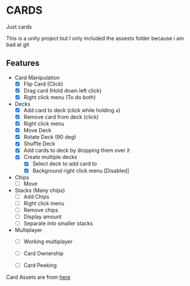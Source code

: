 # CARDS
Just cards

This is a unity project but I only included the assests folder because i am bad at git

## Features
- Card Manipulation
  - [X] Flip Card (Click)
  - [X] Drag card (Hold down left click)
  - [X] Right click menu (To do both)
- Decks
  - [X] Add card to deck (click while holding `a`)
  - [X] Remove card from deck (click)
  - [X] Right click menu
  - [X] Move Deck
  - [X] Rotate Deck (90 deg)
  - [X] Shuffle Deck
  - [X] Add cards to deck by dropping them over it
  - [X] Create multiple decks
    - [X] Select deck to add card to
    - [X] Background right click menu [Disabled]
- Chips
  - [ ] Move
- Stacks (Many chips)
  - [ ] Add Chips
  - [ ] Right click menu
  - [ ] Remove chips
  - [ ] Display amount
  - [ ] Separate into smaller stacks 
- Multiplayer
  - [ ] Working multiplayer
  - [ ] Card Ownership
  - [ ] Card Peeking


Card Assets are from [here](https://screamingbrainstudios.itch.io/poker-pack)

